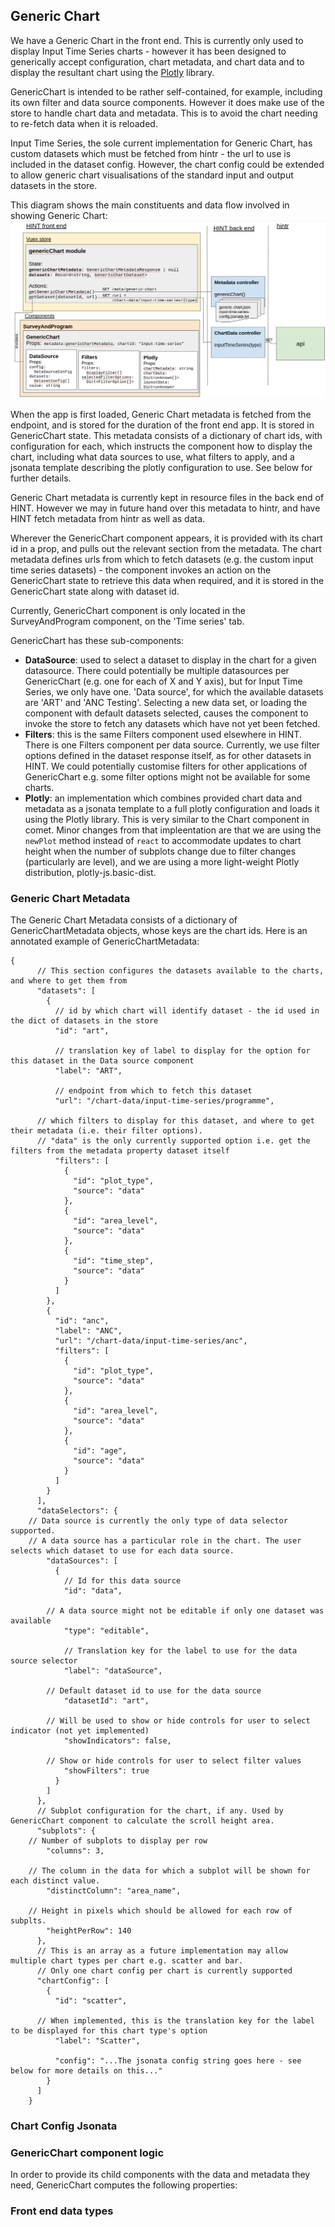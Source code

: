 ## Generic Chart

We have a Generic Chart in the front end. This is currently only used to display Input Time Series charts - 
however it has been designed to generically accept configuration, chart metadata, and chart data and to display the 
resultant chart using the [Plotly](https://plotly.com/javascript/) library. 

GenericChart is intended to be rather self-contained, for example, including its own filter and data source components. 
However it does make use of the store to handle chart data and metadata. This is to avoid the chart needing to re-fetch 
data when it is reloaded.  

Input Time Series, the sole current implementation for Generic Chart, has custom datasets which must be fetched from 
hintr - the url to use is included in the dataset config. However, the chart config could be extended to allow generic 
chart visualisations of the standard input and output datasets in the store. 

This diagram shows the main constituents and data flow involved in showing Generic Chart:
 ![Diagram of Generic Chart](GenericChart.png "Diagram of Generic Chart")


When the app is first loaded, Generic Chart metadata is fetched from the endpoint, and is stored for the duration of the 
front end app. It is stored in GenericChart state. This metadata consists of a dictionary of chart ids, with 
configuration for each, which instructs the component how to display the chart, including what data sources to use, 
what filters to apply, and a jsonata template describing the plotly configuration to use. See below for further details. 

Generic Chart metadata is currently kept in resource files in the back end of HINT. However we may in future hand over 
this metadata to hintr, and have HINT fetch metadata from hintr as well as data. 

Wherever the GenericChart component appears, it is provided with its chart id in a prop, and pulls out the relevant 
section from the metadata. The chart metadata defines urls from which to fetch datasets (e.g. the custom input time series datasets) - the component invokes an action on the GenericChart state to retrieve this data when required, and it is stored in the GenericChart state along with dataset id. 

Currently, GenericChart component is only located in the SurveyAndProgram component, on the 'Time series' tab.

GenericChart has these sub-components:
- **DataSource**: used to select a dataset to display in the chart for a given datasource. There could potentially be multiple datasources per GenericChart (e.g. one for each of X and Y axis), but for Input Time Series, we only have one. 'Data source', for which the available datasets are 'ART' and 'ANC Testing'. Selecting a new data set, or loading the component with default datasets selected, causes the component to invoke the store to fetch any datasets which have not yet been fetched. 
- **Filters**: this is the same Filters component used elsewhere in HINT. There is one Filters component per data source. Currently, we use filter options defined in the dataset response itself, as for other datasets in HINT. We could potentially customise filters for other applications of GenericChart e.g. some filter options might not be available for some charts. 
- **Plotly**: an implementation which combines provided chart data and metadata as a jsonata template to a full plotly configuration and loads it using the Plotly library. This is very similar to the Chart component in comet. Minor changes from that impleentation are that we are using the `newPlot` method instead of `react` to accommodate updates to chart height when the number of subplots change due to filter changes (particularly are level), and we are using a more light-weight Plotly distribution, plotly-js.basic-dist.

### Generic Chart Metadata

The Generic Chart Metadata consists of a dictionary of GenericChartMetadata objects, whose keys are the chart ids. Here is an annotated example of GenericChartMetadata:
```
{
      // This section configures the datasets available to the charts, and where to get them from
      "datasets": [  
        {
          // id by which chart will identify dataset - the id used in the dict of datasets in the store
          "id": "art",  

          // translation key of label to display for the option for this dataset in the Data source component
          "label": "ART",  

          // endpoint from which to fetch this dataset
          "url": "/chart-data/input-time-series/programme",

	  // which filters to display for this dataset, and where to get their metadata (i.e. their filter options). 
	  // "data" is the only currently supported option i.e. get the filters from the metadata property dataset itself	
          "filters": [ 
            {
              "id": "plot_type",
              "source": "data"
            },
            {
              "id": "area_level",
              "source": "data"
            },
            {
              "id": "time_step",
              "source": "data"
            }
          ]
        },
        {
          "id": "anc",
          "label": "ANC",
          "url": "/chart-data/input-time-series/anc",
          "filters": [
            {
              "id": "plot_type",
              "source": "data"
            },
            {
              "id": "area_level",
              "source": "data"
            },
            {
              "id": "age",
              "source": "data"
            }
          ]
        }
      ],
      "dataSelectors": {
	// Data source is currently the only type of data selector supported.
	// A data source has a particular role in the chart. The user selects which dataset to use for each data source. 
        "dataSources": [
          {
            // Id for this data source
            "id": "data",

	    // A data source might not be editable if only one dataset was available
            "type": "editable", 

            // Translation key for the label to use for the data source selector		
            "label": "dataSource",  

	    // Default dataset id to use for the data source		
            "datasetId": "art",

	    // Will be used to show or hide controls for user to select indicator (not yet implemented)
            "showIndicators": false,

	    // Show or hide controls for user to select filter values
            "showFilters": true
          }
        ]
      },
      // Subplot configuration for the chart, if any. Used by GenericChart component to calculate the scroll height area.
      "subplots": {
	// Number of subplots to display per row
        "columns": 3,

	// The column in the data for which a subplot will be shown for each distinct value. 
        "distinctColumn": "area_name",

	// Height in pixels which should be allowed for each row of subplts.
        "heightPerRow": 140
      },
      // This is an array as a future implementation may allow multiple chart types per chart e.g. scatter and bar. 
      // Only one chart config per chart is currently supported		
      "chartConfig": [
        {
          "id": "scatter",

	  // When implemented, this is the translation key for the label to be displayed for this chart type's option 	
          "label": "Scatter",
		
          "config": "...The jsonata config string goes here - see below for more details on this..."
        }
      ]
    }

```

### Chart Config Jsonata
    

### GenericChart component logic

In order to provide its child components with the data and metadata they need, GenericChart computes the following properties:



### Front end data types
